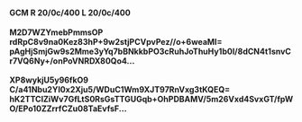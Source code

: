 #### GCM R 20/0c/400 L 20/0c/400
**M2D7WZYmebPmmsOP**<br/>**rdRpC8v9na0Kez83hP+9w2stjPCVpvPez//o+6weaMI=**<br/>**pAgHjSmjGw9s2Mme3yYq7bBNkkbPO3cRuhJoThuHy1b0I/8dCN4t1snvCr7VQ6Ny+/onPoVNRDX80Qo4...**<br/><br/>
**XP8wykjU5y96fkO9**<br/>**C/a41Nbu2YI0x2Xju5/WDuC1Wm9XJT97RnVxg3tKQEQ=**<br/>**hK2TTClZiWv7GfLtS0RsGsTTGUGqb+OhPDBAMV/5m26Vxd4SvxGT/fpWO/EPo10ZZrrfCZu08TaEvfsF...**